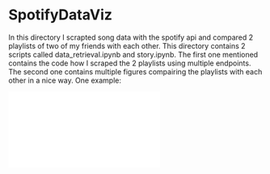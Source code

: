 # SpotifyDataViz
In this directory I scrapted song data with the spotify api and compared 2 playlists of two of my friends with each other. This directory contains 2 scripts called data_retrieval.ipynb and story.ipynb. The first one mentioned contains the code how I scraped the 2 playlists using multiple endpoints. The second one contains multiple figures compairing the playlists with each other in a nice way.
One example:

![Common Songs Marco Lars](common_songs_venn.pdf)
